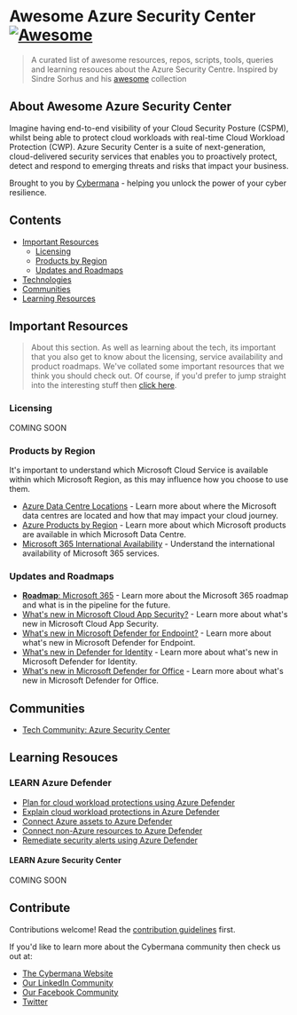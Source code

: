# Awesome Azure Security Center [![Awesome](https://awesome.re/badge.svg)](https://awesome.re)

> A curated list of awesome resources, repos, scripts, tools, queries and learning resouces about the Azure Security Centre. Inspired by Sindre Sorhus and his [awesome](https://github.com/sindresorhus/awesome) collection

## About Awesome Azure Security Center

Imagine having end-to-end visibility of your Cloud Security Posture (CSPM), whilst being able to protect cloud workloads with real-time Cloud Workload Protection (CWP). Azure Security Center is a suite of next-generation, cloud-delivered security services that enables you to proactively protect, detect and respond to emerging threats and risks that impact your business.

Brought to you by [Cybermana](https://www.cybermana.net) - helping you unlock the power of your cyber resilience.

## Contents

- [Important Resources](#important-resources)
  - [Licensing](#licensing)
  - [Products by Region](#products-by-region)
  - [Updates and Roadmaps](#updates-and-roadmaps)
- [Technologies](#technologies)
- [Communities](##communities)
- [Learning Resources](##learning-resources)

## Important Resources

> About this section. As well as learning about the tech, its important that you also get to know about the licensing, service availability and product roadmaps. We've collated some important resources that we think you should check out. Of course, if you'd prefer to jump straight into the interesting stuff then [click here](##technologies).

### Licensing

COMING SOON

### Products by Region

It's important to understand which Microsoft Cloud Service is available within which Microsoft Region, as this may influence how you choose to use them.

- [Azure Data Centre Locations](https://azure.microsoft.com/en-gb/global-infrastructure/geographies/) - Learn more about where the Microsoft data centres are located and how that may impact your cloud journey.
- [Azure Products by Region](https://azure.microsoft.com/en-us/global-infrastructure/services/) - Learn more about which Microsoft products are available in which Microsoft Data Centre.
- [Microsoft 365 International Availability](https://www.microsoft.com/en-gb/microsoft-365/business/international-availability) - Understand the international availability of Microsoft 365 services.

### Updates and Roadmaps

- [**Roadmap**: Microsoft 365](https://www.microsoft.com/en-gb/microsoft-365/roadmap?filters=) - Learn more about the Microsoft 365 roadmap and what is in the pipeline for the future.
- [What's new in Microsoft Cloud App Security?](https://docs.microsoft.com/en-us/cloud-app-security/release-notes) - Learn more about what's new in Microsoft Cloud App Security.
- [What's new in Microsoft Defender for Endpoint?](https://docs.microsoft.com/en-us/windows/security/threat-protection/microsoft-defender-atp/whats-new-in-microsoft-defender-atp) - Learn more about what's new in Microsoft Defender for Endpoint.
- [What's new in Defender for Identity](https://docs.microsoft.com/en-us/defender-for-identity/whats-new) - Learn more about what's new in Microsoft Defender for Identity.
- [What's new in Microsoft Defender for Office](https://docs.microsoft.com/en-us/microsoft-365/security/office-365-security/whats-new-in-office-365-atp?view=o365-worldwide) - Learn more about what's new in Microsoft Defender for Office.

## Communities

- [Tech Community: Azure Security Center](https://techcommunity.microsoft.com/t5/azure-security-center/bg-p/AzureSecurityCenterBlog)

## Learning Resouces

### LEARN Azure Defender

- [Plan for cloud workload protections using Azure Defender](https://docs.microsoft.com/en-gb/learn/modules/what-is-azure-defender/)
- [Explain cloud workload protections in Azure Defender](https://docs.microsoft.com/en-gb/learn/modules/understand-azure-defender-cloud-workload-protection/)
- [Connect Azure assets to Azure Defender](https://docs.microsoft.com/en-gb/learn/modules/connect-azure-assets-to-azure-defender/)
- [Connect non-Azure resources to Azure Defender](https://docs.microsoft.com/en-gb/learn/modules/connect-non-azure-machines-to-azure-defender/)
- [Remediate security alerts using Azure Defender](https://docs.microsoft.com/en-gb/learn/modules/remediate-azure-defender-security-alerts/)

#### LEARN Azure Security Center

COMING SOON

## Contribute

Contributions welcome! Read the [contribution guidelines](contributing.md) first.

If you'd like to learn more about the Cybermana community then check us out at:

- [The Cybermana Website](https://www.cybermana.net)
- [Our LinkedIn Community](https://www.linkedin.com/company/cybermana)
- [Our Facebook Community](https://www.facebook.com/cybermanaUK/ )
- [Twitter](https://twitter.com/CybermanaUK )
